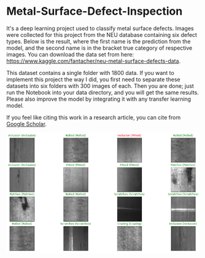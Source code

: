 # Metal-Surface-Defect-Inspection
It's a deep learning project used to classify metal surface defects. Images were collected for this project from the NEU database containing six defect types. Below is the result, where the first name is the prediction from the model, and the second name is in the bracket true category of respective images. You can download the data set from here: https://www.kaggle.com/fantacher/neu-metal-surface-defects-data. 

This dataset contains a single folder with 1800 data. If you want to implement this project the way I did, you first need to separate these datasets into six folders with 300 images of each. Then you are done; just run the Notebook into your data directory, and you will get the same results. Please also improve the model by integrating it with any transfer learning model.

If you feel like citing this work in a research article, you can cite from [Google Scholar](https://scholar.google.com/citations?view_op=view_citation&hl=en&user=7WrB3AcAAAAJ&citation_for_view=7WrB3AcAAAAJ:WF5omc3nYNoC).

![Test Results](test_result.png)

